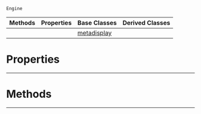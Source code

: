  `Engine`

|Methods|Properties|Base Classes|Derived Classes|
|---|---|---|---|
| | |[metadisplay](metadisplay.md)| |


 #  Properties


---  
 #  Methods


---  
 

 
